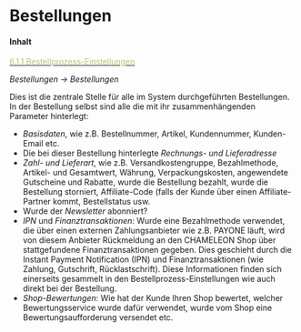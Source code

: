 # Bestellungen

#### Inhalt

[<span style="color:#B7C66E">6.1.1 Bestellprozess-Einstellungen</span>](bestellprozess-einstellungen.md)

*Bestellungen → Bestellungen*

Dies ist die zentrale Stelle für alle im System durchgeführten Bestellungen. In der Bestellung selbst sind alle die mit ihr zusammenhängenden Parameter hinterlegt:

* *Basisdaten*, wie z.B. Bestellnummer, Artikel, Kundennummer, Kunden-Email etc.
* Die bei dieser Bestellung hinterlegte *Rechnungs- und Lieferadresse*
* *Zahl- und Lieferart*, wie z.B. Versandkostengruppe, Bezahlmethode, Artikel- und Gesamtwert, Währung, Verpackungskosten, angewendete Gutscheine und Rabatte, wurde die Bestellung bezahlt, wurde die Bestellung storniert, Affiliate-Code (falls der Kunde über einen Affiliate-Partner kommt, Bestellstatus usw.
* Wurde der *Newsletter* abonniert?
* *IPN* und *Finanztransaktionen*: Wurde eine Bezahlmethode verwendet, die über einen externen Zahlungsanbieter wie z.B. PAYONE läuft, wird von diesem Anbieter Rückmeldung an den CHAMELEON Shop über stattgefundene Finanztransaktionen gegeben. Dies geschieht durch die Instant Payment Notification (IPN) und Finanztransaktionen (wie Zahlung, Gutschrift, Rücklastschrift). Diese Informationen finden sich einerseits gesammelt in den Bestellprozess-Einstellungen wie auch direkt bei der Bestellung. 
* *Shop-Bewertungen*: Wie hat der Kunde Ihren Shop bewertet, welcher Bewertungsservice wurde dafür verwendet, wurde vom Shop eine Bewertungsaufforderung versendet etc.
